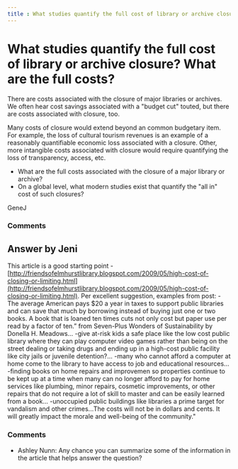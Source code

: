 ```yaml
---
title : What studies quantify the full cost of library or archive closure? What are the full costs?
---
```

What studies quantify the full cost of library or archive closure? What are the full costs?
=====================
There are costs associated with the closure of major libraries or
archives. We often hear cost savings associated with a "budget cut"
touted, but there are costs associated with closure, too.

Many costs of closure would extend beyond an common budgetary item. For
example, the loss of cultural tourism revenues is an example of a
reasonably quantifiable economic loss associated with a closure. Other,
more intangible costs associated with closure would require quantifying
the loss of transparency, access, etc.

-   What are the full costs associated with the closure of a major
    library or archive?
-   On a global level, what modern studies exist that quantify the "all
    in" cost of such closures?


GeneJ

### Comments ###


Answer by Jeni
----------------
This article is a good starting point -
[http://friendsofelmhurstlibrary.blogspot.com/2009/05/high-cost-of-closing-or-limiting.html](http://friendsofelmhurstlibrary.blogspot.com/2009/05/high-cost-of-closing-or-limiting.html).
Per excellent suggestion, examples from post: -The average American pays
\$20 a year in taxes to support public libraries and can save that much
by borrowing instead of buying just one or two books. A book that is
loaned ten times cuts not only cost but paper use per read by a factor
of ten.” from Seven-Plus Wonders of Sustainability by Donella H.
Meadows... -give at-risk kids a safe place like the low cost public
library where they can play computer video games rather than being on
the street dealing or taking drugs and ending up in a high-cost public
facility like city jails or juvenile detention?... -many who cannot
afford a computer at home come to the library to have access to job and
educational resources... -finding books on home repairs and improvemen
so properties continue to be kept up at a time when many can no longer
afford to pay for home services like plumbing, minor repairs, cosmetic
improvements, or other repairs that do not require a lot of skill to
master and can be easily learned from a book... -unoccupied public
buildings like libraries a prime target for vandalism and other
crimes...The costs will not be in dollars and cents. It will greatly
impact the morale and well-being of the community."

### Comments ###
* Ashley Nunn: Any chance you can summarize some of the information in the article that
helps answer the question?


